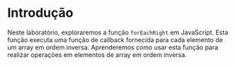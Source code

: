 # Introdução

Neste laboratório, exploraremos a função `forEachRight` em JavaScript. Esta função executa uma função de callback fornecida para cada elemento de um array em ordem inversa. Aprenderemos como usar esta função para realizar operações em elementos de array em ordem inversa.
